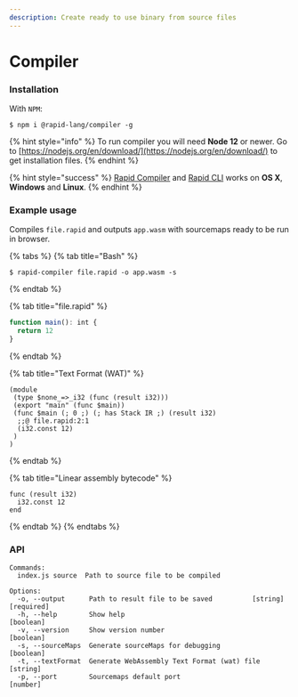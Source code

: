 ```yaml
---
description: Create ready to use binary from source files
---
```


# Compiler

### Installation

With `NPM`:

```
$ npm i @rapid-lang/compiler -g
```

{% hint style="info" %}
To run compiler you will need **Node 12** or newer. Go to [https://nodejs.org/en/download/](https://nodejs.org/en/download/) to get installation files.
{% endhint %}

{% hint style="success" %}
[Rapid Compiler](compiler.md) and [Rapid CLI](cli.md) works on **OS X**, **Windows** and **Linux**.
{% endhint %}

### Example usage

Compiles `file.rapid` and outputs `app.wasm` with sourcemaps ready to be run in browser.

{% tabs %}
{% tab title="Bash" %}
```text
$ rapid-compiler file.rapid -o app.wasm -s
```
{% endtab %}

{% tab title="file.rapid" %}
```javascript
function main(): int {
  return 12
}
```
{% endtab %}

{% tab title="Text Format \(WAT\)" %}
```
(module
 (type $none_=>_i32 (func (result i32)))
 (export "main" (func $main))
 (func $main (; 0 ;) (; has Stack IR ;) (result i32)
  ;;@ file.rapid:2:1
  (i32.const 12)
 )
)
```
{% endtab %}

{% tab title="Linear assembly bytecode" %}
```
func (result i32)
  i32.const 12
end
```
{% endtab %}
{% endtabs %}

### API

```text
Commands:
  index.js source  Path to source file to be compiled

Options:
  -o, --output      Path to result file to be saved          [string] [required]
  -h, --help        Show help                                          [boolean]
  -v, --version     Show version number                                [boolean]
  -s, --sourceMaps  Generate sourceMaps for debugging                  [boolean]
  -t, --textFormat  Generate WebAssembly Text Format (wat) file         [string]
  -p, --port        Sourcemaps default port                             [number]
```

